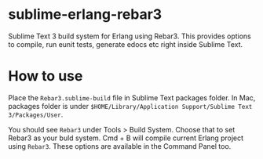 # sublime-erlang-rebar3
Sublime Text 3 build system for Erlang using Rebar3. This provides options to compile, run eunit tests, generate edocs etc right inside Sublime Text.

# How to use
Place the `Rebar3.sublime-build` file in Sublime Text packages folder. In Mac, packages folder is under `$HOME/Library/Application Support/Sublime Text 3/Packages/User`.

You should see `Rebar3` under Tools > Build System. Choose that to set Rebar3 as your buld system. Cmd + B will compile current Erlang project using `Rebar3`. These options are available in the Command Panel too.
